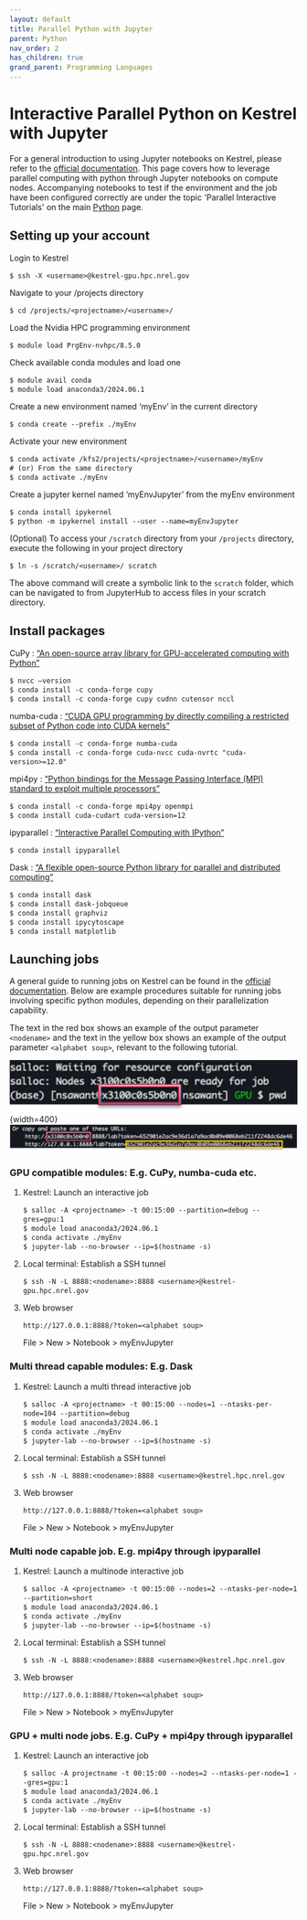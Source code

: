 ```yaml
---
layout: default
title: Parallel Python with Jupyter
parent: Python
nav_order: 2
has_children: true
grand_parent: Programming Languages
---
```



# Interactive Parallel Python on Kestrel with Jupyter

For a general introduction to using Jupyter notebooks on Kestrel, please refer to the [official documentation](../../../Jupyter/index.md). This page covers how to leverage parallel computing with python through Jupyter notebooks on compute nodes. Accompanying notebooks to test if the environment and the job have been configured correctly are under the topic 'Parallel Interactive Tutorials' on the main [Python](../index.md/#parallel-interactive-tutorials) page.

## Setting up your account

Login to Kestrel
```
$ ssh -X <username>@kestrel-gpu.hpc.nrel.gov
```

Navigate to your /projects directory
```
$ cd /projects/<projectname>/<username>/
```

Load the Nvidia HPC programming environment
```
$ module load PrgEnv-nvhpc/8.5.0
```

Check available conda modules and load one
```
$ module avail conda
$ module load anaconda3/2024.06.1
```

Create a new environment named ‘myEnv’ in the current directory
```
$ conda create --prefix ./myEnv
```

Activate your new environment
```
$ conda activate /kfs2/projects/<projectname>/<username>/myEnv
# (or) From the same directory
$ conda activate ./myEnv
```

Create a jupyter kernel named ‘myEnvJupyter’ from the myEnv environment
```
$ conda install ipykernel
$ python -m ipykernel install --user --name=myEnvJupyter
```

(Optional) To access your `/scratch` directory from your `/projects` directory, execute the following in your project directory
```
$ ln -s /scratch/<username>/ scratch
```
The above command will create a symbolic link to the `scratch` folder, which can be navigated to from JupyterHub to access files in your scratch directory.

## Install packages

CuPy : [“An open-source array library for GPU-accelerated computing with Python”](https://cupy.dev/)
```
$ nvcc –version
$ conda install -c conda-forge cupy
$ conda install -c conda-forge cupy cudnn cutensor nccl
```

numba-cuda : [“CUDA GPU programming by directly compiling a restricted subset of Python code into CUDA kernels”](https://nvidia.github.io/numba-cuda/user/index.html)
```
$ conda install -c conda-forge numba-cuda
$ conda install -c conda-forge cuda-nvcc cuda-nvrtc "cuda-version>=12.0"
```

mpi4py : [“Python bindings for the Message Passing Interface (MPI) standard to exploit multiple processors”](https://mpi4py.readthedocs.io/en/stable/) 
```
$ conda install -c conda-forge mpi4py openmpi
$ conda install cuda-cudart cuda-version=12
```

ipyparallel : [“Interactive Parallel Computing with IPython”](https://ipyparallel.readthedocs.io/en/latest/)
```
$ conda install ipyparallel
```

Dask : [“A flexible open-source Python library for parallel and distributed computing”](https://www.dask.org/)
```
$ conda install dask
$ conda install dask-jobqueue
$ conda install graphviz
$ conda install ipycytoscape
$ conda install matplotlib
```

## Launching jobs

A general guide to running jobs on Kestrel can be found in the [official documentation](../../../../Systems/Kestrel/Running/index.md). Below are example procedures suitable for running jobs involving specific python modules, depending on their parallelization capability.

The text in the red box shows an example of the output parameter `<nodename>` and the text in the yellow box shows an example of the output parameter `<alphabet soup>`, relevant to the following tutorial.

<!-- <img src="metadata/nodeName.png" alt="<nodename>" width="300"/>

<img src="metadata/alphabetSoup.png" alt="<alphabet soup>" width="600"/> -->

![<nodename>](metadata/nodeName.png "nodename"){width=400}
![<alphabet soup>](metadata/alphabetSoup.png "alphabet soup")

<!-- ![<alphabet soup>](metadata/alphabetSoup.png "<alphabet soup>") -->

### GPU compatible modules: E.g. CuPy, numba-cuda etc.

1. Kestrel: Launch an interactive job
    ```
    $ salloc -A <projectname> -t 00:15:00 --partition=debug --gres=gpu:1
    $ module load anaconda3/2024.06.1
    $ conda activate ./myEnv
    $ jupyter-lab --no-browser --ip=$(hostname -s)
    ```


2. Local terminal: Establish a SSH tunnel
    ```
    $ ssh -N -L 8888:<nodename>:8888 <username>@kestrel-gpu.hpc.nrel.gov
    ```

3. Web browser
    ```
    http://127.0.0.1:8888/?token=<alphabet soup>
    ```

    File > New > Notebook > myEnvJupyter


### Multi thread capable modules: E.g. Dask

1. Kestrel: Launch a multi thread interactive job
    ```
    $ salloc -A <projectname> -t 00:15:00 --nodes=1 --ntasks-per-node=104 --partition=debug
    $ module load anaconda3/2024.06.1
    $ conda activate ./myEnv
    $ jupyter-lab --no-browser --ip=$(hostname -s)
    ```

2. Local terminal: Establish a SSH tunnel
    ```
    $ ssh -N -L 8888:<nodename>:8888 <username>@kestrel.hpc.nrel.gov
    ```

3. Web browser
    ```
    http://127.0.0.1:8888/?token=<alphabet soup>
    ```

    File > New > Notebook > myEnvJupyter


### Multi node capable job. E.g. mpi4py through ipyparallel 

1. Kestrel: Launch a multinode interactive job
    ```
    $ salloc -A <projectname> -t 00:15:00 --nodes=2 --ntasks-per-node=1 --partition=short
    $ module load anaconda3/2024.06.1
    $ conda activate ./myEnv
    $ jupyter-lab --no-browser --ip=$(hostname -s)
    ```

2. Local terminal: Establish a SSH tunnel
    ```
    $ ssh -N -L 8888:<nodename>:8888 <username>@kestrel.hpc.nrel.gov
    ```

3. Web browser
    ```
    http://127.0.0.1:8888/?token=<alphabet soup>
    ```

    File > New > Notebook > myEnvJupyter


### GPU + multi node jobs. E.g. CuPy + mpi4py through ipyparallel

1. Kestrel: Launch an interactive job
    ```
    $ salloc -A projectname -t 00:15:00 --nodes=2 --ntasks-per-node=1 --gres=gpu:1 
    $ module load anaconda3/2024.06.1
    $ conda activate ./myEnv
    $ jupyter-lab --no-browser --ip=$(hostname -s)
    ```

2. Local terminal: Establish a SSH tunnel
    ```
    $ ssh -N -L 8888:<nodename>:8888 <username>@kestrel-gpu.hpc.nrel.gov
    ```

3. Web browser
    ```
    http://127.0.0.1:8888/?token=<alphabet soup>
    ```

    File > New > Notebook > myEnvJupyter

###

